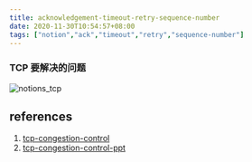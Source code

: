```yaml
---
title: acknowledgement-timeout-retry-sequence-number
date: 2020-11-30T10:54:57+08:00
tags: ["notion","ack","timeout","retry","sequence-number"]
---
```


### TCP 要解决的问题

![notions_tcp](https://github.com/stardustman/pictures/raw/main/img/notions_tcp.svg)

## references

1. [tcp-congestion-control](https://www.geeksforgeeks.org/tcp-congestion-control/)
2. [tcp-congestion-control-ppt](https://web.cs.wpi.edu/~rek/Undergrad_Nets/B06/TCP_Congestion_Control.ppt)
